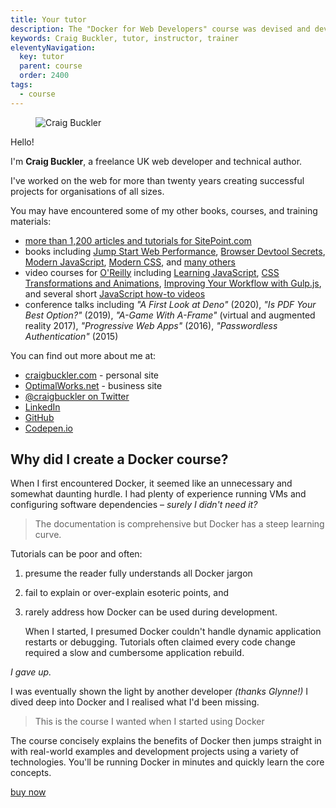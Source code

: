 ```yaml
---
title: Your tutor
description: The "Docker for Web Developers" course was devised and developed by Craig Buckler.
keywords: Craig Buckler, tutor, instructor, trainer
eleventyNavigation:
  key: tutor
  parent: course
  order: 2400
tags:
  - course
---
```


<figure class="imgcircle">
  <img src="{{ '/images/craig.webp' | url }}" alt="Craig Buckler" />
</figure>

Hello!

I'm **Craig Buckler**, a freelance UK web developer and technical author.

I've worked on the web for more than twenty years creating successful projects for organisations of all sizes.

You may have encountered some of my other books, courses, and training materials:

* [more than 1,200 articles and tutorials for SitePoint.com](https://www.sitepoint.com/author/craig-buckler/)
* books including [Jump Start Web Performance](https://amzn.to/3l1BCNc), [Browser Devtool Secrets](https://www.sitepoint.com/premium/books/browser-devtool-secrets), [Modern JavaScript](https://amzn.to/32bOjwm), [Modern CSS](https://amzn.to/3hmuWac), and [many others](https://www.amazon.co.uk/shop/craigbuckler)
* video courses for [O'Reilly](https://www.oreilly.com/pub/au/6665) including [Learning JavaScript](https://www.oreilly.com/library/view/javascript-programming/9781771370516/), [CSS Transformations and Animations](https://www.oreilly.com/library/view/css3-transformations-and/9781771371360/), [Improving Your Workflow with Gulp.js](https://www.oreilly.com/library/view/improving-your-workflow/9781771373333/), and several short [JavaScript how-to videos](https://www.oreilly.com/people/craig-buckler/)
* conference talks including *"A First Look at Deno"* (2020), *"Is PDF Your Best Option?"* (2019), *"A-Game With A-Frame"* (virtual and augmented reality 2017), *"Progressive Web Apps"* (2016), *"Passwordless Authentication"* (2015)

You can find out more about me at:

* [craigbuckler.com](https://craigbuckler.com/) - personal site
* [OptimalWorks.net](https://www.optimalworks.net/) - business site
* [@craigbuckler on Twitter](https://twitter.com/craigbuckler)
* [LinkedIn](https://www.linkedin.com/in/craigbuckler)
* [GitHub](https://github.com/craigbuckler)
* [Codepen.io](https://codepen.io/craigbuckler)


## Why did I create a Docker course?

When I first encountered Docker, it seemed like an unnecessary and somewhat daunting hurdle. I had plenty of experience running VMs and configuring software dependencies &ndash; *surely I didn't need it?*

> The documentation is comprehensive but Docker has a steep learning curve.

Tutorials can be poor and often:

1. presume the reader fully understands all Docker jargon

1. fail to explain or over-explain esoteric points, and

1. rarely address how Docker can be used during development.

   When I started, I presumed Docker couldn't handle dynamic application restarts or debugging. Tutorials often claimed every code change required a slow and cumbersome application rebuild.

*I gave up.*

I was eventually shown the light by another developer *(thanks Glynne!)* I dived deep into Docker and I realised what I'd been missing.

> This is the course I wanted when I started using Docker

The course concisely explains the benefits of Docker then jumps straight in with real-world examples and development projects using a variety of technologies. You'll be running Docker in minutes and quickly learn the core concepts.

<a class="button" href="{{ '/' | url }}">buy now</a>
